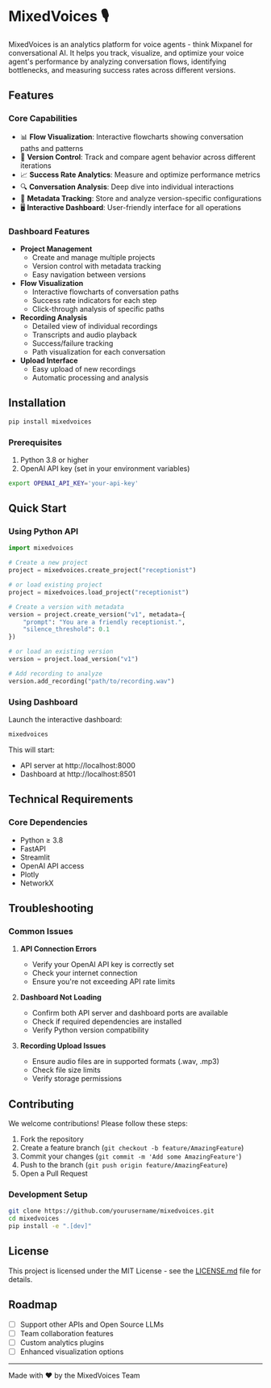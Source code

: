# MixedVoices 🎙️

MixedVoices is an analytics platform for voice agents - think Mixpanel for conversational AI. It helps you track, visualize, and optimize your voice agent's performance by analyzing conversation flows, identifying bottlenecks, and measuring success rates across different versions.

## Features

### Core Capabilities
- 📊 **Flow Visualization**: Interactive flowcharts showing conversation paths and patterns
- 🔄 **Version Control**: Track and compare agent behavior across different iterations
- 📈 **Success Rate Analytics**: Measure and optimize performance metrics
- 🔍 **Conversation Analysis**: Deep dive into individual interactions
- 📝 **Metadata Tracking**: Store and analyze version-specific configurations
- 🖥️ **Interactive Dashboard**: User-friendly interface for all operations

### Dashboard Features
- **Project Management**
  - Create and manage multiple projects
  - Version control with metadata tracking
  - Easy navigation between versions
- **Flow Visualization**
  - Interactive flowcharts of conversation paths
  - Success rate indicators for each step
  - Click-through analysis of specific paths
- **Recording Analysis**
  - Detailed view of individual recordings
  - Transcripts and audio playback
  - Success/failure tracking
  - Path visualization for each conversation
- **Upload Interface**
  - Easy upload of new recordings
  - Automatic processing and analysis

## Installation

```bash
pip install mixedvoices
```

### Prerequisites
1. Python 3.8 or higher
2. OpenAI API key (set in your environment variables)

```bash
export OPENAI_API_KEY='your-api-key'
```

## Quick Start

### Using Python API
```python
import mixedvoices

# Create a new project
project = mixedvoices.create_project("receptionist")

# or load existing project
project = mixedvoices.load_project("receptionist")

# Create a version with metadata
version = project.create_version("v1", metadata={
    "prompt": "You are a friendly receptionist.",
    "silence_threshold": 0.1
})

# or load an existing version
version = project.load_version("v1")

# Add recording to analyze
version.add_recording("path/to/recording.wav")
```

### Using Dashboard
Launch the interactive dashboard:
```bash
mixedvoices
```

This will start:
- API server at http://localhost:8000
- Dashboard at http://localhost:8501

## Technical Requirements

### Core Dependencies
- Python ≥ 3.8
- FastAPI
- Streamlit
- OpenAI API access
- Plotly
- NetworkX

## Troubleshooting

### Common Issues
1. **API Connection Errors**
   - Verify your OpenAI API key is correctly set
   - Check your internet connection
   - Ensure you're not exceeding API rate limits

2. **Dashboard Not Loading**
   - Confirm both API server and dashboard ports are available
   - Check if required dependencies are installed
   - Verify Python version compatibility

3. **Recording Upload Issues**
   - Ensure audio files are in supported formats (.wav, .mp3)
   - Check file size limits
   - Verify storage permissions

<!-- ## API Documentation

Detailed API documentation is available at:
- Python API: `https://docs.mixedvoices.ai/api`
- REST API: `https://docs.mixedvoices.ai/rest` -->

## Contributing

We welcome contributions! Please follow these steps:

1. Fork the repository
2. Create a feature branch (`git checkout -b feature/AmazingFeature`)
3. Commit your changes (`git commit -m 'Add some AmazingFeature'`)
4. Push to the branch (`git push origin feature/AmazingFeature`)
5. Open a Pull Request

### Development Setup
```bash
git clone https://github.com/yourusername/mixedvoices.git
cd mixedvoices
pip install -e ".[dev]"
```

## License

This project is licensed under the MIT License - see the [LICENSE.md](LICENSE.md) file for details.

<!-- ## Support

- Documentation: `https://docs.mixedvoices.ai`
- Issues: `https://github.com/mixedvoices/issues`
- Email: support@mixedvoices.ai
- Discord: [Join our community](https://discord.gg/mixedvoices)

## Security

Please report security vulnerabilities to security@mixedvoices.ai -->

## Roadmap
- [ ] Support other APIs and Open Source LLMs
- [ ] Team collaboration features
- [ ] Custom analytics plugins
- [ ] Enhanced visualization options

---
Made with ❤️ by the MixedVoices Team
